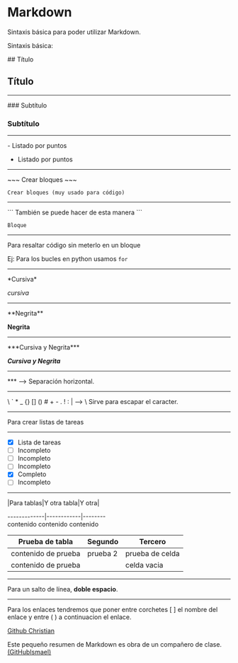 # Markdown

Sintaxis básica para poder utilizar Markdown.

Sintaxis básica:

\#\# Título
## Título

***

\#\#\# Subtítulo
### Subtítulo

***

\- Listado por puntos

- Listado por puntos

***

\~\~\~
Crear bloques
\~\~\~

~~~
Crear bloques (muy usado para código)
~~~

***

\`\`\`
También se puede hacer de esta manera
\`\`\`

```
Bloque
```

***

Para resaltar código sin meterlo en un bloque

Ej: Para los bucles en python usamos `for`

***

\*Cursiva\*

*cursiva*

***

\*\*Negrita\*\*

**Negrita**

***

\*\*\*Cursiva y Negrita\*\*\*

***Cursiva y Negrita***

***

\*\*\* --> Separación horizontal.

***

\\ \` \* \_  \{\} \[\] \(\) \# \+ \- \. \! \: \| --> \ Sirve para escapar el caracter.

***

Para crear listas de tareas

***

- [x] Lista de tareas
- [ ] Incompleto
- [ ] Incompleto
- [ ] Incompleto
- [x] Completo
- [ ] Incompleto

***

\|Para tablas\|Y otra tabla\|Y otra\|  

-------------\|------------\|--------  
contenido		contenido	  contenido


Prueba de tabla | Segundo | Tercero
----------------|---------|--------
contenido de prueba | prueba 2 | prueba de celda
contenido de prueba |  | celda vacia

***

Para un salto de línea, **doble espacio**.

***

Para los enlaces tendremos que poner entre corchetes [ ] el nombre del enlace y
entre ( ) a continuacion el enlace.

[Github Christian](https://github.com/ChristianMorVar)

Este pequeño resumen de Markdown es obra de un compañero de clase. [(GitHubIsmael)](https://github.com/ismaelse95)
